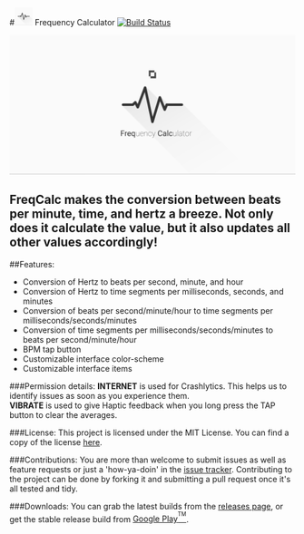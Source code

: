 #<img src="https://raw.githubusercontent.com/CytoDev/FrequencyCalculator/c12453137c009874161a43e84cc8c57f9f2f8813/art/Hi-res%20icon.png" alt="logo" width="32" />&nbsp;Frequency Calculator [![Build Status](https://travis-ci.org/CytoDev/FrequencyCalculator.svg?branch=master)](https://travis-ci.org/CytoDev/FrequencyCalculator)  
  
<img src="https://raw.githubusercontent.com/CytoDev/FrequencyCalculator/c12453137c009874161a43e84cc8c57f9f2f8813/art/Feature%20graphic.png" alt="banner" />
  
FreqCalc makes the conversion between beats per minute, time, and hertz a breeze. Not only does it calculate the value, but it also updates all other values accordingly!  
  ---  
##Features:
 - Conversion of Hertz to beats per second, minute, and hour  
 - Conversion of Hertz to time segments per milliseconds, seconds, and minutes  
 - Conversion of beats per second/minute/hour to time segments per milliseconds/seconds/minutes  
 - Conversion of time segments per milliseconds/seconds/minutes to beats per second/minute/hour  
 - BPM tap button  
 - Customizable interface color-scheme  
 - Customizable interface items  
  
###Permission details:
__INTERNET__ is used for Crashlytics. This helps us to identify issues as soon as you experience them.  
__VIBRATE__ is used to give Haptic feedback when you long press the TAP button to clear the averages.  
  
###License:
This project is licensed under the MIT License. You can find a copy of the license [here](https://github.com/CytoDev/FrequencyCalculator/license.md).  
  
###Contributions:
You are more than welcome to submit issues as well as feature requests or just a 'how-ya-doin' in the [issue tracker](https://github.com/CytoDev/FrequencyCalculator/issues/new). Contributing to the project can be done by forking it and submitting a pull request once it's all tested and tidy.  
  
###Downloads:
You can grab the latest builds from the [releases page](https://github.com/CytoDev/FrequencyCalculator/releases), or get the stable release build from [Google Play<sup><sup>TM</sup></sup>](https://play.google.com/store/apps/details?id=io.cytodev.freqcalc).
